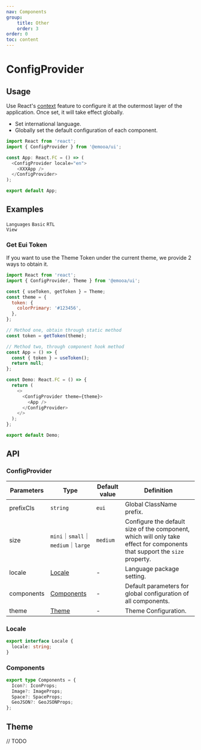 ```yaml
---
nav: Components
group: 
    title: Other
    order: 3
order: 0
toc: content
---
```


# ConfigProvider


## Usage

Use React's [context](https://legacy.reactjs.org/docs/context.html) feature to configure it at the outermost layer of the application. Once set, it will take effect globally.
- Set international language.
- Globally set the default configuration of each component.

```js
import React from 'react';
import { ConfigProvider } from '@emooa/ui';

const App: React.FC = () => (
  <ConfigProvider locale="en">
    <XXXApp />
  </ConfigProvider>
);

export default App;
```


## Examples

<code src="../../packages/ui/examples/config-provider/language.tsx" description="Set the internationalized languages.">Languages</code>
<code src="../../packages/ui/examples/config-provider/basic.tsx" description="Set the default configuration of each component globally.">Basic</code>
<code src="../../packages/ui/examples/config-provider/rtl.tsx" description="Set the component to a view that reads from right to left.">RTL View</code>

### Get Eui Token

If you want to use the Theme Token under the current theme, we provide 2 ways to obtain it.

```js
import React from 'react';
import { ConfigProvider, Theme } from '@emooa/ui';

const { useToken, getToken } = Theme;
const theme = {
  token: {
    colorPrimary: '#123456',
  },
};

// Method one, obtain through static method
const token = getToken(theme);

// Method two, through component hook method
const App = () => {
  const { token } = useToken();
  return null;
};

const Demo: React.FC = () => {
  return (
    <>
      <ConfigProvider theme={theme}>
        <App />
      </ConfigProvider>
    </>
  );
};

export default Demo;

```

## API

### ConfigProvider

| **Parameters** | **Type** | **Default value** | **Definition** |
| --- | --- | --- | --- |
| prefixCls       | `string`                                     | `eui`    | Global ClassName prefix.			              |
| size            | `mini`｜`small`｜`medium`｜`large`            | `medium` | Configure the default size of the component, which will only take effect for components that support the `size` property.	|
| locale          | [Locale](#locale)                            | -        | Language package setting.			              |
| components | [Components](#components)                         | -        | Default parameters for global configuration of all components.|
| theme           | [Theme](#theme)                              | -        | Theme Configuration.	                      |


### Locale
```ts
export interface Locale {
  locale: string;
}
```

### Components
```ts
export type Components = {
  Icon?: IconProps;
  Image?: ImageProps;
  Space?: SpaceProps;
  GeoJSON?: GeoJSONProps;
};
```

## Theme

// TODO
